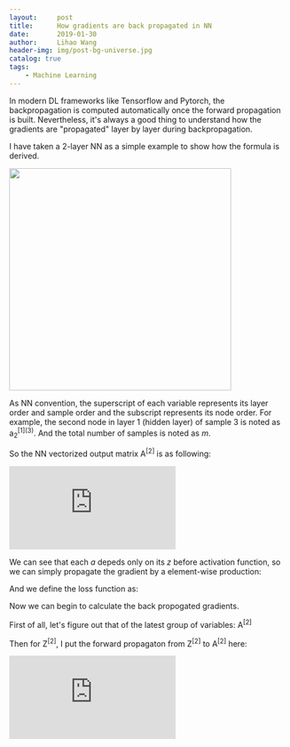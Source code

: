 ```yaml
---
layout:     post
title:      How gradients are back propagated in NN
date:       2019-01-30
author:     Lihao Wang
header-img: img/post-bg-universe.jpg
catalog: true
tags:
    - Machine Learning
---
```




In modern DL frameworks like Tensorflow and Pytorch, the backpropagation is computed automatically once the forward propagation is built. Nevertheless, it's always a good thing to understand how the gradients are "propagated" layer by layer during backpropagation.

I have taken a 2-layer NN as a simple example to show how the formula is derived.

<img src="https://i.postimg.cc/Xv10F1Tb/Deepin-Capture-cran-zone-de-s-lection-20200730120631.png" style="width:400px;">

As NN convention, the superscript of each variable represents its layer order and sample order and the subscript represents its node order. For example, the second node in layer 1 (hidden layer) of sample 3 is noted as a<sub>2</sub><sup>\[1]\(3)</sup>. And the total number of samples is noted as *m*. 

So the NN vectorized output matrix A<sup>\[2]</sup> is as following:


![](https://latex.codecogs.com/svg.latex?%5Clarge%20%5Cwidehat%7BY%7D%20%3D%20A%5E%7B%5B2%5D%7D%20%3D%20%5Cbegin%7Bbmatrix%7D%20a_%7B1%7D%5E%7B%5B2%5D%281%29%7D%20%26%20a_%7B1%7D%5E%7B%5B2%5D%282%29%7D%20%26%20...%20%26%20a_%7B1%7D%5E%7B%5B2%5D%28m%29%7D%5C%5C%20%26%20%26%20%26%20%5C%5C%20a_%7B2%7D%5E%7B%5B2%5D%281%29%7D%20%26%20a_%7B2%7D%5E%7B%5B2%5D%282%29%7D%20%26%20...%20%26%20a_%7B2%7D%5E%7B%5B2%5D%28m%29%7D%20%5C%5C%20%26%20%26%20%26%20%5C%5C%20a_%7B3%7D%5E%7B%5B2%5D%281%29%7D%20%26%20a_%7B3%7D%5E%7B%5B2%5D%282%29%7D%20%26%20...%20%26%20a_%7B3%7D%5E%7B%5B2%5D%28m%29%7D%20%5Cend%7Bbmatrix%7D)

We can see that each *a* depeds only on its *z* before activation function, so we can simply propagate the gradient by a element-wise production:


And we define the loss function as: 

Now we can begin to calculate the back propogated gradients.

First of all, let's figure out that of the latest group of variables: A<sup>\[2]</sup>

Then for Z<sup>\[2]</sup>, I put the forward propagaton from Z<sup>\[2]</sup> to A<sup>\[2]</sup> here:

![](https://latex.codecogs.com/svg.latex?%5Clarge%20A%5E%7B%5B2%5D%7D%20%3Dg%5E%7B%5B2%5D%7D%28Z%5E%7B%5B2%5D%7D%29%20%3D%20%5Cbegin%7Bbmatrix%7D%20g%5E%7B%5B2%5D%7D%28z_%7B1%7D%5E%7B%5B2%5D%281%29%7D%29%20%26%20g%5E%7B%5B2%5D%7D%28z_%7B1%7D%5E%7B%5B2%5D%282%29%7D%29%20%26%20...%20%26%20g%5E%7B%5B2%5D%7D%28z_%7B1%7D%5E%7B%5B2%5D%28m%29%7D%29%5C%5C%20%26%20%26%20%26%20%5C%5C%20g%5E%7B%5B2%5D%7D%28z_%7B2%7D%5E%7B%5B2%5D%281%29%7D%29%20%26%20g%5E%7B%5B2%5D%7D%28z_%7B2%7D%5E%7B%5B2%5D%282%29%7D%29%20%26%20...%20%26%20g%5E%7B%5B2%5D%7D%28z_%7B2%7D%5E%7B%5B2%5D%28m%29%7D%29%20%5C%5C%20%26%20%26%20%26%20%5C%5C%20g%5E%7B%5B2%5D%7D%28z_%7B3%7D%5E%7B%5B2%5D%281%29%7D%29%20%26%20g%5E%7B%5B2%5D%7D%28z_%7B3%7D%5E%7B%5B2%5D%282%29%7D%29%20%26%20...%20%26%20g%5E%7B%5B2%5D%7D%28z_%7B3%7D%5E%7B%5B2%5D%28m%29%7D%29%20%5Cend%7Bbmatrix%7D)



<!--
(comments) formula template: 
A^{[2]} =g^{[2]}(Z^{[2]}) = \begin{bmatrix}
g^{[2]}(z_{1}^{[2](1)}) & g^{[2]}(z_{1}^{[2](2)}) & ... & g^{[2]}(z_{1}^{[2](m)})\\ 
&  &  & \\ 
g^{[2]}(z_{2}^{[2](1)}) & g^{[2]}(z_{2}^{[2](2)}) & ... & g^{[2]}(z_{2}^{[2](m)}) \\ 
 &  &  & \\ 
g^{[2]}(z_{3}^{[2](1)}) & g^{[2]}(z_{3}^{[2](2)}) & ... & g^{[2]}(z_{3}^{[2](m)}) 
\end{bmatrix}

12pts, format svg
-->
